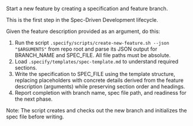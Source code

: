 Start a new feature by creating a specification and feature branch.

This is the first step in the Spec-Driven Development lifecycle.

Given the feature description provided as an argument, do this:

1. Run the script `.specify/scripts/create-new-feature.sh --json "$ARGUMENTS"`
   from repo root and parse its JSON output for BRANCH_NAME and SPEC_FILE. All
   file paths must be absolute.
2. Load `.specify/templates/spec-template.md` to understand required sections.
3. Write the specification to SPEC_FILE using the template structure, replacing
   placeholders with concrete details derived from the feature description
   (arguments) while preserving section order and headings.
4. Report completion with branch name, spec file path, and readiness for the
   next phase.

Note: The script creates and checks out the new branch and initializes the spec
file before writing.

